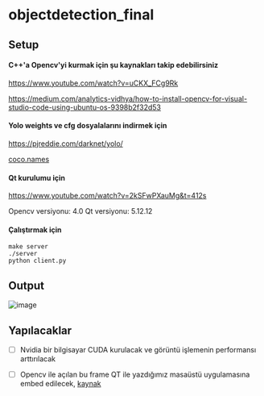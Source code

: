 # objectdetection_final

## Setup
#### C++'a Opencv'yi kurmak için şu kaynakları takip edebilirsiniz

https://www.youtube.com/watch?v=uCKX_FCg9Rk

https://medium.com/analytics-vidhya/how-to-install-opencv-for-visual-studio-code-using-ubuntu-os-9398b2f32d53

#### Yolo weights ve cfg dosyalalarını indirmek için
https://pjreddie.com/darknet/yolo/

[coco.names](https://github.com/pjreddie/darknet/blob/master/data/coco.names)

#### Qt kurulumu için

https://www.youtube.com/watch?v=2kSFwPXauMg&t=412s

Opencv versiyonu: 4.0
Qt versiyonu: 5.12.12


#### Çalıştırmak için

```
make server
./server
python client.py
```

## Output

![image](https://github.com/roboworks0/objectdetection_final/assets/37713845/25a687eb-d37a-4254-bd01-f02e3def412c)


## Yapılacaklar
- [ ] Nvidia bir bilgisayar CUDA kurulacak ve görüntü işlemenin performansı arttırılacak
- [ ] Opencv ile açılan bu frame QT ile yazdığımız masaüstü uygulamasına embed edilecek, [kaynak](https://www.youtube.com/watch?v=r6sPzm0MNRI)



